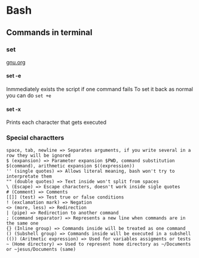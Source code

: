 # Bash
## Commands in terminal

### set
[gnu.org](https://www.gnu.org/software/bash/manual/html_node/The-Set-Builtin.html)

#### set -e
Inmmediately exists the script if one command fails
To set it back as normal you can do `set +e`

#### set -x
Prints each character that gets executed


### Special charactters
	space, tab, newline => Separates arguments, if you write several in a row they will be ignored
	$ (expansion) => Parameter expansion $PWD, command substitution $(command), arithmetic expansion $((expression))
	'' (single quotes) => Allows literal meaning, bash won't try to interpretate them
	"" (double quotes) => Text inside won't split from spaces
	\ (Escape) => Escape characters, doesn't work inside sigle quotes
	# (Comment) => Comments
	[[]] (test) => Test true or false conditions
	! (exclamation mark) => Negation
	<> (more, less) => Redirection
	| (pipe) => Redirection to another command
	; (command separator) => Represents a new line when commands are in the same one
	{} (Inline group) => Commands inside will be treated as one command
	() (Subshell group) => Commands inside will be executed in a subshell
	(()) (Aritmetic expression) => Used for variables assigments or tests
	~ (Home directory) => Used to represent home directory as ~/Documents or ~jesus/Documents (same)

